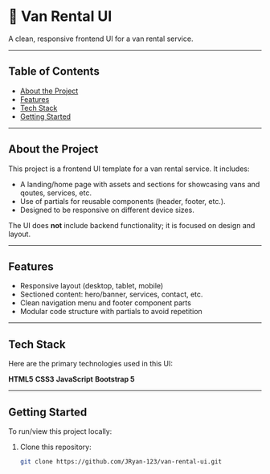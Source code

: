 # 🚐 Van Rental UI

A clean, responsive frontend UI for a van rental service.

---

## Table of Contents

- [About the Project](#about-the-project)  
- [Features](#features)  
- [Tech Stack](#tech-stack)  
- [Getting Started](#getting-started)  


---

## About the Project

This project is a frontend UI template for a van rental service. It includes:

- A landing/home page with assets and sections for showcasing vans and qoutes, services, etc.  
- Use of partials for reusable components (header, footer, etc.).  
- Designed to be responsive on different device sizes.  

The UI does **not** include backend functionality; it is focused on design and layout.  

---

## Features

- Responsive layout (desktop, tablet, mobile)  
- Sectioned content: hero/banner, services, contact, etc.  
- Clean navigation menu and footer component parts  
- Modular code structure with partials to avoid repetition  

---

## Tech Stack

Here are the primary technologies used in this UI:



 **HTML5** 
 **CSS3** 
 **JavaScript**
  **Bootstrap 5**



---

## Getting Started

To run/view this project locally:

1. Clone this repository:

   ```bash
   git clone https://github.com/JRyan-123/van-rental-ui.git
